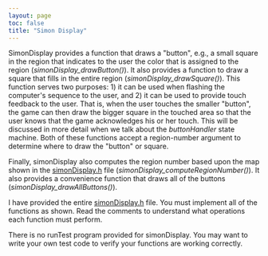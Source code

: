 ```yaml
---
layout: page
toc: false
title: "Simon Display"
---
```



SimonDisplay provides a function that draws a "button", e.g., a small square in the region that indicates to the user the color that is assigned to the region (*simonDisplay_drawButton()*). It also provides a function to draw a square that fills in the entire region (*simonDisplay_drawSquare()*). This function serves two purposes: 1) it can be used when flashing the computer's sequence to the user, and 2) it can be used to provide touch feedback to the user. That is, when the user touches the smaller "button", the game can then draw the bigger square in the touched area so that the user knows that the game acknowledges his or her touch. This will be discussed in more detail when we talk about the *buttonHandler* state machine. Both of these functions accept a region-number argument to determine where to draw the "button" or square.

Finally, simonDisplay also computes the region number based upon the map shown in the [simonDisplay.h](https://github.com/byu-cpe/ecen330_student/blob/master/lab6/simonDisplay.h) file (*simonDisplay_computeRegionNumber()*). It also provides a convenience function that draws all of the buttons (*simonDisplay_drawAllButtons()*).

I have provided the entire [simonDisplay.h](https://github.com/byu-cpe/ecen330_student/blob/master/lab6/simonDisplay.h) file. You must implement all of the functions as shown. Read the comments to understand what operations each function must perform. 

There is no runTest program provided for simonDisplay.  You may want to write your own test code to verify your functions are working correctly.

